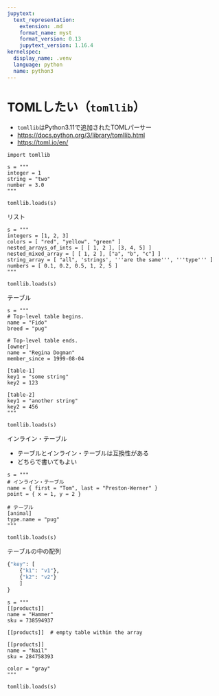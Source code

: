 ```yaml
---
jupytext:
  text_representation:
    extension: .md
    format_name: myst
    format_version: 0.13
    jupytext_version: 1.16.4
kernelspec:
  display_name: .venv
  language: python
  name: python3
---
```


# TOMLしたい（`tomllib`）

- `tomllib`はPython3.11で追加されたTOMLパーサー
- https://docs.python.org/3/library/tomllib.html
- https://toml.io/en/

```{code-cell} ipython3
import tomllib
```

```{code-cell} ipython3
s = """
integer = 1
string = "two"
number = 3.0
"""

tomllib.loads(s)
```

リスト

```{code-cell} ipython3
s = """
integers = [1, 2, 3]
colors = [ "red", "yellow", "green" ]
nested_arrays_of_ints = [ [ 1, 2 ], [3, 4, 5] ]
nested_mixed_array = [ [ 1, 2 ], ["a", "b", "c"] ]
string_array = [ "all", 'strings', '''are the same''', '''type''' ]
numbers = [ 0.1, 0.2, 0.5, 1, 2, 5 ]
"""

tomllib.loads(s)
```

テーブル

```{code-cell} ipython3
s = """
# Top-level table begins.
name = "Fido"
breed = "pug"

# Top-level table ends.
[owner]
name = "Regina Dogman"
member_since = 1999-08-04

[table-1]
key1 = "some string"
key2 = 123

[table-2]
key1 = "another string"
key2 = 456
"""

tomllib.loads(s)
```

インライン・テーブル

- テーブルとインライン・テーブルは互換性がある
- どちらで書いてもよい

```{code-cell} ipython3
s = """
# インライン・テーブル
name = { first = "Tom", last = "Preston-Werner" }
point = { x = 1, y = 2 }

# テーブル
[animal]
type.name = "pug"
"""

tomllib.loads(s)
```

テーブルの中の配列

```python
{"key": [
    {"k1": "v1"},
    {"k2": "v2"}
    ]
}
```

```{code-cell} ipython3
s = """
[[products]]
name = "Hammer"
sku = 738594937

[[products]]  # empty table within the array

[[products]]
name = "Nail"
sku = 284758393

color = "gray"
"""

tomllib.loads(s)
```
